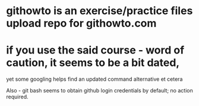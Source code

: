 # githowto is an exercise/practice files upload repo for githowto.com 
# if you use the said course - word of caution, it seems to be a bit dated, 
yet some googling helps find an updated command alternative et cetera

Also - git bash seems to obtain github login credentials by default;
no action required.
